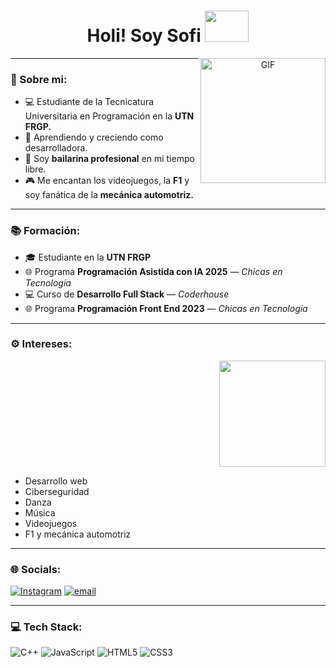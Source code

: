 
<h1 align="center">Holi! Soy Sofi <img height="50" width="70" src="https://media.tenor.com/R2URL8EqcaoAAAAi/hi.gif"></h1>

<a target="_blank" align="center">
  <img align="right" top="100" height="200" width="200" alt="GIF" src="https://media2.giphy.com/media/v1.Y2lkPTc5MGI3NjExaHhkMnhiZXZ5ZGo0YmkwemtzbzJpZThodmR1ejV2dzFmY2FwMWk5bCZlcD12MV9pbnRlcm5hbF9naWZfYnlfaWQmY3Q9Zw/kZqbBT64ECtjy/giphy.gif">
</a>

---
### 💫 Sobre mi:
- 💻 Estudiante de la Tecnicatura Universitaria en Programación en la **UTN FRGP.**
- 🌱 Aprendiendo y creciendo como desarrolladora. 
- 💃 Soy **bailarina profesional** en mi tiempo libre.
- 🎮 Me encantan los videojuegos, la **F1** y soy fanática de la **mecánica automotriz.**

---

### 📚 Formación:
- 🎓 Estudiante en la **UTN FRGP**
- 🌐 Programa **Programación Asistida con IA 2025** — *Chicas en Tecnología*
- 💻 Curso de **Desarrollo Full Stack** — *Coderhouse*
- 🌐 Programa **Programación Front End 2023** — *Chicas en Tecnología*


---

### ⚙️ Intereses:

<div style="display: flex; justify-content: flex-end; gap: 10px;">
  <img align="right" top="100" height="170" width="170" src="https://i.pinimg.com/originals/e3/da/93/e3da939bd48f9abb31fea4557fa9a5f1.gif">
</div>

- Desarrollo web
- Ciberseguridad
- Danza                                                           
- Música
- Videojuegos 
- F1 y mecánica automotriz

---

### 🌐 Socials:
[![Instagram](https://img.shields.io/badge/Instagram-%23E4405F.svg?logo=Instagram&logoColor=white)](https://instagram.com/https://www.instagram.com/sofii.lorenz/) [![email](https://img.shields.io/badge/Email-D14836?logo=gmail&logoColor=white)](mailto:sofiiloreenz@gmail.com) 

---

### 💻 Tech Stack:
  

![C++](https://img.shields.io/badge/c++-%2300599C.svg?style=flat-square&logo=c%2B%2B&logoColor=white) ![JavaScript](https://img.shields.io/badge/javascript-%23323330.svg?style=flat-square&logo=javascript&logoColor=%23F7DF1E) ![HTML5](https://img.shields.io/badge/html5-%23E34F26.svg?style=flat-square&logo=html5&logoColor=white) ![CSS3](https://img.shields.io/badge/css3-%231572B6.svg?style=flat-square&logo=css3&logoColor=white)

